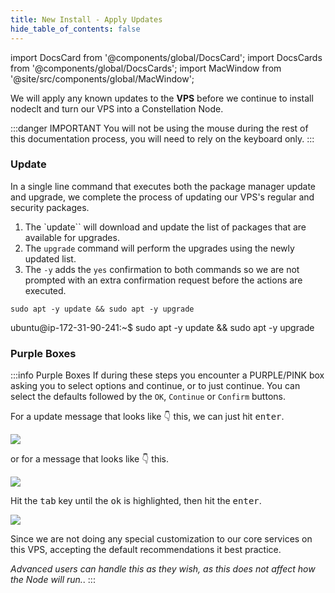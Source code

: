 ```yaml
---
title: New Install - Apply Updates
hide_table_of_contents: false
---
```

<intro-end />

import DocsCard from '@components/global/DocsCard';
import DocsCards from '@components/global/DocsCards';
import MacWindow from '@site/src/components/global/MacWindow';

<head>
  <title>MainNet 2.0 Automation with nodectl</title>
  <meta
    name="description"
    content="nodectl installation of new Node"
  />
</head>

We will apply any known updates to the **VPS** before we continue to install nodeclt and turn our VPS into a Constellation Node.

:::danger IMPORTANT
You will not be using the mouse during the rest of this documentation process, you will need to rely on the keyboard only.
:::

### Update
In a single line command that executes both the package manager update and upgrade, we complete the process of updating our VPS's regular and security packages.

1. The `update`` will download and update the list of packages that are available for upgrades.
1. The `upgrade` command will perform the upgrades using the newly updated list.
1. The `-y` adds the `yes` confirmation to both commands so we are not prompted with an extra confirmation request before the actions are executed.

```
sudo apt -y update && sudo apt -y upgrade
```
<MacWindow>
ubuntu@ip-172-31-90-241:~$ sudo apt -y update && sudo apt -y upgrade<br />
</MacWindow>

### Purple Boxes

:::info Purple Boxes
If during these steps you encounter a PURPLE/PINK box asking you to select options and continue, or to just continue.  You can select the defaults followed by the `OK`, `Continue` or `Confirm` buttons.

For a update message that looks like 👇 this, we can just hit <kbd>enter</kbd>.

![](/img/validator_nodes/nodectl_purple.png)

or for a message that looks like 👇 this.

![](/img/validator_nodes/nodectl_purple1.png)

Hit the <kbd>tab</kbd> key until the <kbd>ok</kbd> is highlighted, then hit the <kbd>enter</kbd>.

![](/img/validator_nodes/nodectl_purple2.png)

Since we are not doing any special customization to our core services on this VPS, accepting the default recommendations it best practice.  

*Advanced users can handle this as they wish, as this does not affect how the Node will run.*.
:::


